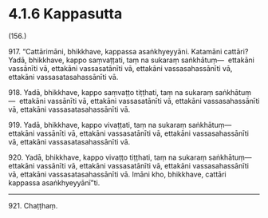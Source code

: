 

# 4.1.6 Kappasutta




(156.)

917\. “Cattārimāni, bhikkhave, kappassa asaṅkhyeyyāni. Katamāni cattāri? Yadā, bhikkhave, kappo saṃvaṭṭati, taṃ na sukaraṃ saṅkhātuṃ—  ettakāni vassānīti vā, ettakāni vassasatānīti vā, ettakāni vassasahassānīti vā, ettakāni vassasatasahassānīti vā.

918\. Yadā, bhikkhave, kappo saṃvaṭṭo tiṭṭhati, taṃ na sukaraṃ saṅkhātuṃ—  ettakāni vassānīti vā, ettakāni vassasatānīti vā, ettakāni vassasahassānīti vā, ettakāni vassasatasahassānīti vā.

919\. Yadā, bhikkhave, kappo vivaṭṭati, taṃ na sukaraṃ saṅkhātuṃ—  ettakāni vassānīti vā, ettakāni vassasatānīti vā, ettakāni vassasahassānīti vā, ettakāni vassasatasahassānīti vā.

920\. Yadā, bhikkhave, kappo vivaṭṭo tiṭṭhati, taṃ na sukaraṃ saṅkhātuṃ—  ettakāni vassānīti vā, ettakāni vassasatānīti vā, ettakāni vassasahassānīti vā, ettakāni vassasatasahassānīti vā. Imāni kho, bhikkhave, cattāri kappassa asaṅkhyeyyānī”ti.

---

921\. Chaṭṭhaṃ.






